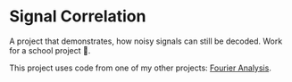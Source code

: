 # Signal Correlation
A project that demonstrates, how noisy signals can still be decoded. Work for a school project :school_satchel:.

This project uses code from one of my other projects: [Fourier Analysis](https://github.com/atSteini/FourierAnalysis).
